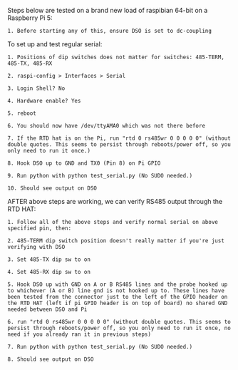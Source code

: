 Steps below are tested on  a brand new load of raspibian 64-bit on a Raspberry Pi 5:

    1. Before starting any of this, ensure DSO is set to dc-coupling

To set up and test regular serial:

    1. Positions of dip switches does not matter for switches: 485-TERM, 485-TX, 485-RX

    2. raspi-config > Interfaces > Serial

    3. Login Shell? No

    4. Hardware enable? Yes

    5. reboot

    6. You should now have /dev/ttyAMA0 which was not there before

    7. If the RTD hat is on the Pi, run "rtd 0 rs485wr 0 0 0 0 0" (without double quotes. This seems to persist through reboots/power off, so you only need to run it once.)

    8. Hook DSO up to GND and TX0 (Pin 8) on Pi GPIO

    9. Run python with python test_serial.py (No SUDO needed.)

    10. Should see output on DSO


AFTER above steps are working, we can verify RS485 output through the RTD HAT:

    1. Follow all of the above steps and verify normal serial on above specified pin, then:

    2. 485-TERM dip switch position doesn't really matter if you're just verifying with DSO

    3. Set 485-TX dip sw to on

    4. Set 485-RX dip sw to on

    5. Hook DSO up with GND on A or B RS485 lines and the probe hooked up to whichever (A or B) line gnd is not hooked up to. These lines have been tested from the connector just to the left of the GPIO header on the RTD HAT (left if pi GPIO header is on top of board) no shared GND needed between DSO and Pi

    6. run "rtd 0 rs485wr 0 0 0 0 0" (without double quotes. This seems to persist through reboots/power off, so you only need to run it once, no need if you already ran it in previous steps)

    7. Run python with python test_serial.py (No SUDO needed.)

    8. Should see output on DSO
